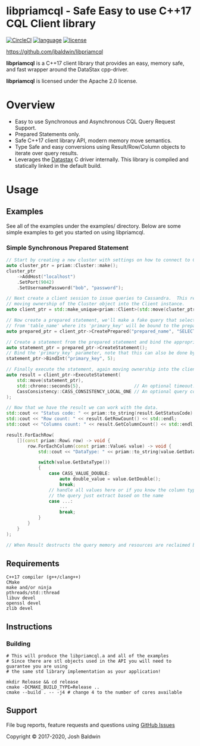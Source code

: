 libpriamcql - Safe Easy to use C++17 CQL Client library
=======================================================

[![CircleCI](https://circleci.com/gh/jbaldwin/libpriamcql/tree/master.svg?style=svg)](https://circleci.com/gh/jbaldwin/libpriamcql/tree/master)
[![language][badge.language]][language]
[![license][badge.license]][license]

[badge.language]: https://img.shields.io/badge/language-C%2B%2B17-yellow.svg
[badge.license]: https://img.shields.io/badge/license-Apache--2.0-blue

[language]: https://en.wikipedia.org/wiki/C%2B%2B17
[license]: https://en.wikipedia.org/wiki/Apache_License

https://github.com/jbaldwin/libpriamcql

**libpriamcql** is a C++17 client library that provides an easy, memory safe, and fast wrapper around the DataStax cpp-driver.

**libpriamcql** is licensed under the Apache 2.0 license.

# Overview #
* Easy to use Synchronous and Asynchronous CQL Query Request Support.
* Prepared Statements only.
* Safe C++17 client library API, modern memory move semantics.
* Type Safe and easy conversions using Result/Row/Column objects to iterate over query results.
* Leverages the [Datastax](https://github.com/datastax/cpp-driver) C driver internally.  This library is compiled and statically linked in the default build.

# Usage #

## Examples

See all of the examples under the examples/ directory.
Below are some simple examples to get you started on using libpriamcql.

### Simple Synchronous Prepared Statement

```C++
// Start by creating a new cluster with settings on how to connect to Cassandra.
auto cluster_ptr = priam::Cluster::make();
cluster_ptr
    ->AddHost("localhost")
    .SetPort(9042)
    .SetUsernamePassword("bob", "password");

// Next create a client session to issue queries to Cassandra.  This requires
// moving ownership of the Cluster object into the Client instance.
auto client_ptr = std::make_unique<priam::Client>(std::move(cluster_ptr));

// Now create a prepared statement, we'll make a fake query that selects 'col1' 
// from 'table_name' where its 'primary_key' will be bound to the prepared statement.
auto prepared_ptr = client_ptr->CreatePrepared("prepared_name", "SELECT col1 FROM table_name WHERE primary_key = ?");

// Create a statement from the prepared statement and bind the appropriate parameters.
auto statement_ptr = prepared_ptr->CreateStatement();
// Bind the 'primary_key' parameter, note that this can also be done by parameter index.
statement_ptr->BindInt("primary_key", 5);

// Finally execute the statement, again moving ownership into the client.
auto result = client_ptr->ExecuteStatement(
    std::move(statement_ptr),
    std::chrono::seconds{5},                    // An optional timeout.
    CassConsistency::CASS_CONSISTENCY_LOCAL_ONE // An optional query consistency.
);

// Now that we have the result we can work with the data.
std::cout << "Status code: " << priam::to_string(result.GetStatusCode) << std::endl;
std::cout << "Row count: " << result.GetRowCount() << std::endl;
std::cout << "Columns count: " << result.GetColumnCount() << std::endl;

result.ForEachRow(
    [](const priam::Row& row) -> void {
        row.ForEachColumn(const priam::Value& value) -> void {
            std::cout << "DataType: " << priam::to_string(value.GetDataType()) << std::endl;

            switch(value.GetDataType())
            {
                case CASS_VALUE_DOUBLE:
                    auto double_value = value.GetDouble();
                    break;
                // handle all values here or if you know the column type based
                // the query just extract based on the name
                case ...:
                    ...
                    break;
            }
        }
    }
);

// When Result destructs the query memory and resources are reclaimed by priam cql.

```

## Requirements
    C++17 compiler (g++/clang++)
    CMake
    make and/or ninja
    pthreads/std::thread
    libuv devel
    openssl devel
    zlib devel

## Instructions

### Building
    # This will produce the libpriamcql.a and all of the examples
    # Since there are stl objects used in the API you will need to guarantee you are using
    # the same std library implementation as your application!

    mkdir Release && cd release
    cmake -DCMAKE_BUILD_TYPE=Release ..
    cmake --build . -- -j4 # change 4 to the number of cores available

## Support

File bug reports, feature requests and questions using [GitHub Issues](https://github.com/jbaldwin/libpriamcql/issues)

Copyright © 2017-2020, Josh Baldwin
